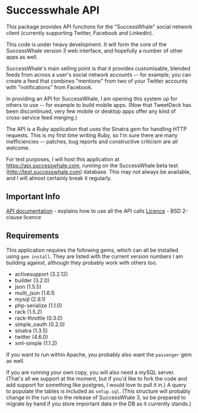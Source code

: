 Successwhale API
================

This package provides API functions for the "SuccessWhale" social network client (currently supporting Twitter, Facebook and LinkedIn).

This code is under heavy development. It will form the core of the SuccessWhale version 3 web interface, and hopefully a number of other apps as well.

SuccessWhale's main selling point is that it provides customisable, blended feeds from across a user's social network accounts -- for example, you can create a feed that combines "mentions" from two of your Twitter accounts with "notifications" from Facebook.

In providing an API for SuccessWhale, I am opening this system up for others to use -- for example to build mobile apps. (Now that TweetDeck has been discontinued, very few mobile or desktop apps offer any kind of cross-service feed merging.)

The API is a Ruby application that uses the Sinatra gem for handling HTTP requests. This is my first time writing Ruby, so I'm sure there are many inefficiencies -- patches, bug reports and constructive criticism are all welcome.

For test purposes, I will host this application at https://api.successwhale.com, running on the SuccessWhale beta test (http://test.successwhale.com) database. This may not always be available, and I will almost certainly break it regularly.

Important Info
--------------

[API documentation](APIDOCS.md) - explains how to use all the API calls
[Licence](LICENCE.md) - BSD 2-clause licence

Requirements
------------

This application requires the following gems, which can all be installed using `gem install`. They are listed with the current version numbers I am building against, although they probably work with others too.

* activesupport (3.2.12)
* builder (3.2.0)
* json (1.5.5)
* multi_json (1.6.1)
* mysql (2.9.1)
* php-serialize (1.1.0)
* rack (1.5.2)
* rack-throttle (0.3.0)
* simple_oauth (0.2.0)
* sinatra (1.3.5)
* twitter (4.6.0)
* xml-simple (1.1.2)

If you want to run within Apache, you probably also want the `passenger` gem as well.

If you are running your own copy, you will also need a mySQL server. (That's all we support at the moment, but if you'd like to fork the code and add support for something like postgres, I would love to pull it in.)  A query to populate the tables is included as `setup.sql`. (This structure will probably change in the run up to the release of SuccessWhale 3, so be prepared to migrate by hand if you store important data in the DB as it currently stands.)